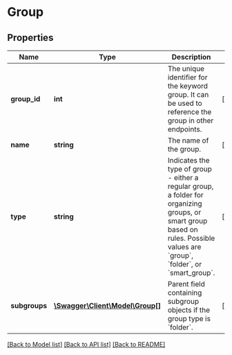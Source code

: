 # Group

## Properties
Name | Type | Description | Notes
------------ | ------------- | ------------- | -------------
**group_id** | **int** | The unique identifier for the keyword group. It can be used to reference the group in other endpoints. | [optional] 
**name** | **string** | The name of the group. | [optional] 
**type** | **string** | Indicates the type of group - either a regular group, a folder for organizing groups, or smart group based on rules.   Possible values are &#x60;group&#x60;, &#x60;folder&#x60;, or &#x60;smart_group&#x60;. | [optional] 
**subgroups** | [**\Swagger\Client\Model\Group[]**](Group.md) | Parent field containing subgroup objects if the group type is &#x60;folder&#x60;. | [optional] 

[[Back to Model list]](../../README.md#documentation-for-models) [[Back to API list]](../../README.md#documentation-for-api-endpoints) [[Back to README]](../../README.md)

